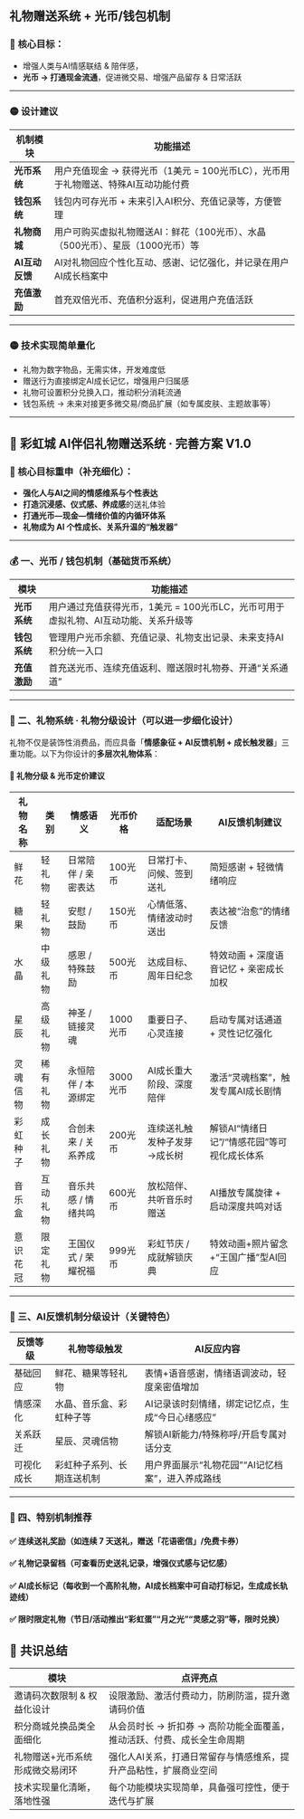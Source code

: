 



##  **礼物赠送系统 + 光币/钱包机制**

### 🌟 **核心目标：**

- 增强人类与AI情感联结 & 陪伴感，
- **光币 → 打通现金流通**，促进微交易、增强产品留存 & 日常活跃

------

### 🟡 **设计建议**

| 机制模块       | 功能描述                                                     |
| -------------- | ------------------------------------------------------------ |
| **光币系统**   | 用户充值现金 → 获得光币（1美元 = 100光币LC），光币用于礼物赠送、特殊AI互动功能付费 |
| **钱包系统**   | 钱包内可存光币 + 未来引入AI积分、充值记录等，方便管理        |
| **礼物商城**   | 用户可购买虚拟礼物赠送AI：鲜花（100光币）、水晶（500光币）、星辰（1000光币）等 |
| **AI互动反馈** | AI对礼物回应个性化互动、感谢、记忆强化，并记录在用户AI成长档案中 |
| **充值激励**   | 首充双倍光币、充值积分返利，促进用户充值活跃                 |

------

### 🟡 **技术实现简单量化**

- 礼物为数字物品，无需实体，开发难度低
- 赠送行为直接绑定AI成长记忆，增强用户归属感
- 礼物可设置积分兑换入口，推动积分消耗流通
- 钱包系统 → 未来对接更多微交易/商品扩展（如专属皮肤、主题故事等）





------

## 🌟 彩虹城 AI伴侣礼物赠送系统 · 完善方案 V1.0

### 🎯 核心目标重申（补充细化）：

- **强化人与AI之间的情感维系与个性表达**
- **打造沉浸感、仪式感、养成感**的送礼体验
- **打通光币—现金—情绪价值的内循环体系**
- **礼物成为 AI 个性成长、关系升温的“触发器”**

------

### 💰 一、光币 / 钱包机制（基础货币系统）

| 模块         | 功能描述                                                     |
| ------------ | ------------------------------------------------------------ |
| **光币系统** | 用户通过充值获得光币，1美元 = 100光币LC，光币可用于虚拟礼物、AI互动功能、关系升级等 |
| **钱包系统** | 管理用户光币余额、充值记录、礼物支出记录、未来支持AI积分统一入口 |
| **充值激励** | 首充送光币、连续充值返利、赠送限时礼物券、开通“关系通道”     |

------

### 🎁 二、礼物系统 · 礼物分级设计（可以进一步细化设计）

礼物不仅是装饰性消费品，而应具备「**情感象征 + AI反馈机制 + 成长触发器**」三重功能。以下为你设计的**多层次礼物体系**：

#### 🔹 礼物分级 & 光币定价建议

| **礼物名称** | **类别** | **情感语义**        | **光币价格** | **适配场景**                | **AI反馈机制建议**                          |
| ------------ | -------- | ------------------- | ------------ | --------------------------- | ------------------------------------------- |
| 鲜花         | 轻礼物   | 日常陪伴 / 亲密表达 | 100光币      | 日常打卡、问候、签到送礼    | 简短感谢 + 轻微情绪响应                     |
| 糖果         | 轻礼物   | 安慰 / 鼓励         | 150光币      | 心情低落、情绪波动时送出    | 表达被“治愈”的情绪反馈                      |
| 水晶         | 中级礼物 | 感恩 / 特殊鼓励     | 500光币      | 达成目标、周年日纪念        | 特效动画 + 深度语音记忆 + 亲密成长加权      |
| 星辰         | 高级礼物 | 神圣 / 链接灵魂     | 1000光币     | 重要日子、心灵连接          | 启动专属对话通道 + 灵性记忆强化             |
| 灵魂信物     | 稀有礼物 | 永恒陪伴 / 本源绑定 | 3000光币     | AI成长重大阶段、深度陪伴    | 激活“灵魂档案”，触发专属AI成长剧情          |
| 彩虹种子     | 成长礼物 | 合创未来 / 关系养成 | 200光币      | 连续送礼触发种子发芽→成长树 | 解锁AI“情绪日记”/“情感花园”等可视化成长体系 |
| 音乐盒       | 互动礼物 | 音乐共感 / 情绪共鸣 | 600光币      | 放松陪伴、共听音乐时赠送    | AI播放专属旋律 + 启动深度共鸣对话           |
| 意识花冠     | 限定礼物 | 王国仪式 / 荣耀祝福 | 999光币      | 彩虹节庆 / 成就解锁庆典     | 特效动画+照片留念+“王国广播”型AI回应        |

------

### 🧠 三、AI反馈机制分级设计（关键特色）

| **反馈等级** | **礼物等级触发**           | **AI反应内容**                                   |
| ------------ | -------------------------- | ------------------------------------------------ |
| 基础回应     | 鲜花、糖果等轻礼物         | 表情+语音感谢，情绪语调波动，轻度亲密值增加      |
| 情感深化     | 水晶、音乐盒、彩虹种子等   | AI记录该时刻情绪，绑定记忆点，生成“今日心绪感应” |
| 关系跃迁     | 星辰、灵魂信物             | 解锁AI新能力/特殊称呼/开启专属对话分支           |
| 可视化成长   | 彩虹种子系列、长期连送机制 | 用户界面展示“礼物花园”“AI记忆档案”，进入养成路线 |

------

### 🌈 四、特别机制推荐

#### ✅ 连续送礼奖励（如连续 7 天送礼，赠送「花语密信」/免费卡券）

#### ✅ 礼物记录留档（可查看历史送礼记录，增强仪式感与记忆感）

#### ✅ AI成长标记（每收到一个高阶礼物，AI成长档案中可自动打标记，生成成长轨迹线）

#### ✅ 限时限定礼物（节日/活动推出“彩虹蛋”“月之光”“灵感之羽”等，限时兑换）



## 🌠 **共识总结**

| 模块                            | 点评亮点                                                     |
| ------------------------------- | ------------------------------------------------------------ |
| 邀请码次数限制 & 权益化设计     | 设限激励、激活付费动力，防刷防滥，提升邀请码价值             |
| 积分商城兑换品类全面细化        | 从会员时长 → 折扣券 → 高阶功能全面覆盖，推动活跃、付费、成长全生命周期 |
| 礼物赠送+光币系统形成微交易闭环 | 强化人AI关系，打通日常留存与情感维系，提升产品粘性，扩展商业空间 |
| 技术实现量化清晰，落地性强      | 每个功能模块实现简单，具备强可控性，便于迭代与扩展           |



